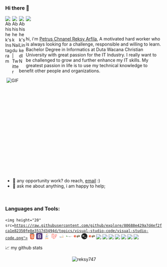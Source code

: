 ### Hi there 👋

<a href="https://reksy747.github.io/">
  <img align="left" alt="Abhishek's Instagram" width="22px" src="https://upload.wikimedia.org/wikipedia/commons/0/0b/Blue_globe_icon.svg" />
</a>
<a href="https://twitter.com/Raden_Reksy">
  <img align="left" alt="Abhishek Naidu | Twitter" width="22px" src="https://raw.githubusercontent.com/peterthehan/peterthehan/master/assets/twitter.svg" />
</a>
<a href="https://www.linkedin.com/in/reksy">
  <img align="left" alt="Abhishek's LinkedIN" width="22px" src="https://raw.githubusercontent.com/peterthehan/peterthehan/master/assets/linkedin.svg" />
</a>

![](https://visitor-badge.glitch.me/badge?page_id=Reksy747.Reksy747)

<br />

hi, i'm [Petrus Chnanel Reksy Arfila](https://reksy747.github.io/), A motivated hard worker who is always looking for a challenge, responsible and willing to learn. Bachelor Degree in Informatics at Duta Wacana Christian University with great passion for the IT Industry. I really want to be challenged to grow and further enhance my IT skills. My greatest passion in life is to use my technical knowledge to benefit other people and organizations.

<img align="right" alt="GIF" src="https://github.com/abhisheknaiidu/abhisheknaiidu/blob/master/code.gif?raw=true" width="500" height="320" />

- 💼 any opportunity work? do reach, [email](mailto:reksy737@gmail.com) :)
- 💬 ask me about anything, i am happy to help;

<!--
### Spotify Playing 🎧
//[<img src="https://spotify-now-playing-git-master.reksy747.vercel.app/api/spotify" alt="Reksy747 Spotify Playing" width="350" />]//(https://open.spotify.com/user/21c4wsngsgcs63rebycex3fqi) -->

<br />

### Languages and Tools:
<code><img height="20" src=https://raw.githubusercontent.com/github/explore/80688e429a7d4ef2fca1e82350fe8e3517d3494d/topics/visual-studio-code/visual-studio-code.png"></code>
<code><img height="20" src="https://raw.githubusercontent.com/github/explore/80688e429a7d4ef2fca1e82350fe8e3517d3494d/topics/html/html.png"></code>
<code><img height="20" src="https://raw.githubusercontent.com/github/explore/80688e429a7d4ef2fca1e82350fe8e3517d3494d/topics/bootstrap/bootstrap.png"></code>
<code><img height="20" src="https://raw.githubusercontent.com/github/explore/80688e429a7d4ef2fca1e82350fe8e3517d3494d/topics/java/java.png"></code>
<code><img height="20" src="https://raw.githubusercontent.com/github/explore/80688e429a7d4ef2fca1e82350fe8e3517d3494d/topics/laravel/laravel.png"></code>
<code><img height="20" src="https://raw.githubusercontent.com/github/explore/80688e429a7d4ef2fca1e82350fe8e3517d3494d/topics/mysql/mysql.png"></code>
<code><img height="20" src="https://raw.githubusercontent.com/github/explore/80688e429a7d4ef2fca1e82350fe8e3517d3494d/topics/mongodb/mongodb.png"></code>
<code><img height="20" src="https://raw.githubusercontent.com/github/explore/80688e429a7d4ef2fca1e82350fe8e3517d3494d/topics/git/git.png"></code>
<code><img height="20" src="https://raw.githubusercontent.com/github/explore/80688e429a7d4ef2fca1e82350fe8e3517d3494d/topics/terminal/terminal.png"></code>
<code><img height="20" src="https://raw.githubusercontent.com/github/explore/80688e429a7d4ef2fca1e82350fe8e3517d3494d/topics/git/git.png"></code>
<code><img height="20" src="https://cdn.worldvectorlogo.com/logos/google-cloud-1.svg"></code>
<code><img height="20" src="https://cdn.worldvectorlogo.com/logos/aws-2.svg"></code>
<code><img height="20" src="https://upload.wikimedia.org/wikipedia/commons/e/e9/Jenkins_logo.svg"></code>
<code><img height="20" src="https://upload.wikimedia.org/wikipedia/commons/0/04/Terraform_Logo.svg"></code>
<code><img height="20" src="https://cdn.worldvectorlogo.com/logos/docker.svg"></code>
<code><img height="20" src="https://cdn.worldvectorlogo.com/logos/kubernets.svg"></code>
<code><img height="20" src="https://cncf-branding.netlify.app/img/projects/helm/horizontal/color/helm-horizontal-color.svg"></code>

📈 my github stats

<p align="center"> <img src="https://github-readme-stats.vercel.app/api?username=reksy747&show_icons=true&theme=gotham" alt="reksy747" />


